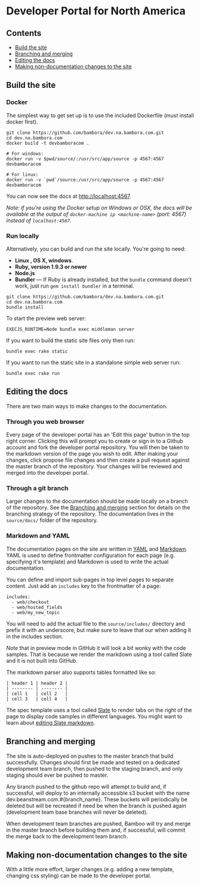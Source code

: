 # Developer Portal for North America 

## Contents

* [Build the site](#build-the-site)
* [Branching and merging](#branching-and-merging)
* [Editing the docs](#editing-the-docs)
* [Making non-documentation changes to the site](#making-non-documentation-changes-to-the-site)

## Build the site 

### Docker 

The simplest way to get set up is to use the included Dockerfile (must install docker first).

```shell 
git clone https://github.com/bambora/dev.na.bambora.com.git
cd dev.na.bambora.com
docker build -t devbamboracom .

# For windows: 
docker run -v $pwd/source/:/usr/src/app/source -p 4567:4567 devbamboracom

# For linux:  
docker run -v `pwd`/source:/usr/src/app/source -p 4567:4567 devbamboracom 
```

You can now see the docs at <http://localhost:4567>. 

*Note: if you're using the Docker setup on Windows or OSX, the docs will be
available at the output of `docker-machine ip <machine-name>` (port: 4567) instead of `localhost:4567`.*

### Run locally 

Alternatively, you can build and run the site locally. You're going to need: 

 - **Linux , OS X, windows**.
 - **Ruby, version 1.9.3 or newer**
 - **Node.js**
 - **Bundler** — If Ruby is already installed, but the `bundle` command doesn't work, just run `gem install bundler` in a terminal.


```shell
git clone https://github.com/bambora/dev.na.bambora.com.git
cd dev.na.bambora.com
bundle install 
```

To start the preview web server:

```shell 
EXECJS_RUNTIME=Node bundle exec middleman server
```

If you want to build the static site files only then run: 

```shell
bundle exec rake static 
```

If you want to run the static site in a standalone simple web server run: 

```shell
bundle exec rake run 
```

## Editing the docs
 
There are two main ways to make changes to the documentation.


### Through you web browser 

Every page of the developer portal has an 'Edit this page' button in the top right corner. Clicking this will prompt you to create or sign in to a Github account and fork the developer portal repository. You will then be taken to the markdown version of the page you wish to edit. After making your changes, click propose file changes and then create a pull request against the master branch of the repository. Your changes will be reviewed and merged into the developer portal.  


### Through a git branch 

Larger changes to the documentation should be made locally on a branch of the repository. See the [Branching and merging](#branching-and-merging) section for details on the branching strategy of the repository. The documentation lives in the `source/docs/` folder of the repository.


### Markdown and YAML

The documentation pages on the site are written in [YAML](https://learnxinyminutes.com/docs/yaml/) and [Markdown](http://commonmark.org/help/). YAML is used to define frontmatter configuration for each page (e.g. specifying it's template) and Markdown is used to write the actual documentation. 

You can define and import sub-pages in top level pages to separate content. Just add an `includes` key to the frontmatter of a page: 

```
includes:
  - web/checkout
  - web/hosted_fields
  - web/my_new_topic
```

You will need to add the actual file to the `source/includes/` directory and prefix it with an underscore, but make sure to leave that our when adding it in the includes section. 

*Note* that in preview mode in GitHub it will look a bit wonky with the code samples. That is because we render the markdown using a tool called Slate and it is not built into GitHub.

The markdown parser also supports tables formatted like so: 

```
| header 1 | header 2 |
| -------- | -------- |
| cell 1   | cell 2   |
| cell 3   | cell 4   |
```

The spec template uses a tool called [Slate](https://github.com/tripit/slate) to render tabs on the right of the page to display code samples in different languages. You might want to learn about [editing Slate markdown](https://github.com/tripit/slate/wiki/Markdown-Syntax).

## Branching and merging 

The site is auto-deployed on pushes to the master branch that build successfully. Changes should first be made and tested on a dedicated development team branch, then pushed to the staging branch, and only staging should ever be pushed to master.

Any branch pushed to the github repo will attempt to build and, if successful, will deploy to an internally accessible s3 bucket with the name dev.beanstream.com.#{branch_name}. These buckets will periodically be deleted but will be recreated if need be when the branch is pushed again (development team base branches will never be deleted).

When development team branches are pushed, Bamboo will try and merge in the master branch before building them and, if successful, will commit the merge back to the development team branch. 


## Making non-documentation changes to the site 

With a little more effort, larger changes (e.g. adding a new template, changing css styling) can be made to the developer portal. 
